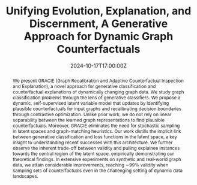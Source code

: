 ---
title: Unifying Evolution, Explanation, and Discernment, A Generative Approach for Dynamic Graph Counterfactuals


event: Temporal Graph Learning (TGL) Reading Group, University of Manheim (Germany) + Mila (Canada)
event_url: https://shenyanghuang.github.io/rg.html#24oct17bio

location: Online

summary: I gave a talk on my paper on Dynamic Graph Counterfactuality accepted as oral presentation at KDD'24.
abstract: We present GRACIE (Graph Recalibration and Adaptive Counterfactual Inspection and Explanation), a novel approach for generative classification and counterfactual explanations of dynamically changing graph data. We study graph classification problems through the lens of generative classifiers. We propose a dynamic, self-supervised latent variable model that updates by identifying plausible counterfactuals for input graphs and recalibrating decision boundaries through contrastive optimization. Unlike prior work, we do not rely on linear separability between the learned graph representations to find plausible counterfactuals. Moreover, GRACIE eliminates the need for stochastic sampling in latent spaces and graph-matching heuristics. Our work distills the implicit link between generative classification and loss functions in the latent space, a key insight to understanding recent successes with this architecture. We further observe the inherent trade-off between validity and pulling explainee instances towards the central region of the latent space, empirically demonstrating our theoretical findings. In extensive experiments on synthetic and real-world graph data, we attain considerable improvements, reaching ∼99% validity when sampling sets of counterfactuals even in the challenging setting of dynamic data landscapes. 

# Talk start and end times.
#   End time can optionally be hidden by prefixing the line with `#`.
date: '2024-10-17T17:00:00Z'
date_end: '2024-10-17T18:00:00Z'
all_day: false

authors: [Bardh Prenkaj]
tags: [deep learning, explainability]

# Is this a featured talk? (true/false)
featured: true

image:
  caption: 'TGL Logo'
  focal_point: Right


# links:
#   - icon: twitter
#     icon_pack: fab
#     name: Follow
#     url: https://twitter.com/georgecushen
url_code: 'https://github.com/bardhprenkaj/HANSEL'
url_pdf: 'https://dl.acm.org/doi/pdf/10.1145/3637528.3671831'
url_slides: '../../../uploads/speeches/tgl_17_10_2024_speech.pdf'
url_video: 'https://www.youtube.com/watch?v=LZ47oqbfYJU'
# Markdown Slides (optional).
#   Associate this talk with Markdown slides.
#   Simply enter your slide deck's filename without extension.
#   E.g. `slides = "example-slides"` references `content/slides/example-slides.md`.
#   Otherwise, set `slides = ""`.
#slides: example

# Projects (optional).
#   Associate this post with one or more of your projects.
#   Simply enter your project's folder or file name without extension.
#   E.g. `projects = ["internal-project"]` references `content/project/deep-learning/index.md`.
#   Otherwise, set `projects = []`.
#projects:
#  - example
---